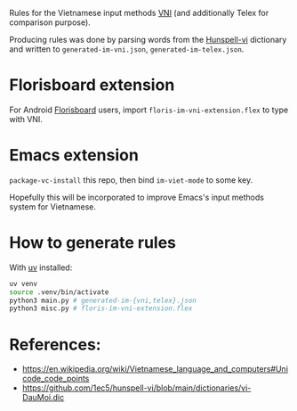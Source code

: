 Rules for the Vietnamese input methods [VNI](https://en.wikipedia.org/wiki/VNI) (and additionally Telex for comparison purpose).

Producing rules was done by parsing words from the [Hunspell-vi](https://github.com/1ec5/hunspell-vi) dictionary and written to `generated-im-vni.json`, `generated-im-telex.json`.

# Florisboard extension

For Android [Florisboard](https://github.com/florisboard/florisboard) users, import `floris-im-vni-extension.flex` to type with VNI.

# Emacs extension

`package-vc-install` this repo, then bind `im-viet-mode` to some key.

Hopefully this will be incorporated to improve Emacs's input methods system for Vietnamese.

# How to generate rules

With [uv](https://github.com/astral-sh/uv/) installed:

```bash
uv venv
source .venv/bin/activate
python3 main.py # generated-im-{vni,telex}.json
python3 misc.py # floris-im-vni-extension.flex
```

# References:
- https://en.wikipedia.org/wiki/Vietnamese_language_and_computers#Unicode_code_points
- https://github.com/1ec5/hunspell-vi/blob/main/dictionaries/vi-DauMoi.dic
